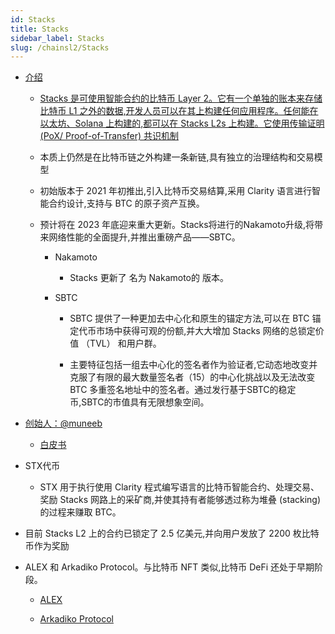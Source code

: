 ```yaml
---
id: Stacks
title: Stacks
sidebar_label: Stacks
slug: /chainsl2/Stacks
---
```


- [介绍](https://finance.sina.cn/blockchain/2023-05-23/detail-imyusqvr1768351.d.html?vt=4)

	- [Stacks 是可使用智能合约的比特币 Layer 2。它有一个单独的账本来存储比特币 L1 之外的数据,开发人员可以在其上构建任何应用程序。任何能在以太坊、Solana 上构建的,都可以在 Stacks L2s 上构建。它使用传输证明 (PoX/ Proof-of-Transfer) 共识机制](https://cn.cryptonews.com/exclusives/shen-me-shi-stacks-wei-nin-jie-shao-re-men-de-bi-te-bi-di-2-ceng-xie-yi-bitcoin-layer-2-protocol.htm)

	- 本质上仍然是在比特币链之外构建一条新链,具有独立的治理结构和交易模型

	- 初始版本于 2021 年初推出,引入比特币交易结算,采用 Clarity 语言进行智能合约设计,支持与 BTC 的原子资产互换。

	- 预计将在 2023 年底迎来重大更新。Stacks将进行的Nakamoto升级,将带来网络性能的全面提升,并推出重磅产品——SBTC。

		- Nakamoto

			- Stacks 更新了 名为 Nakamoto的 版本。

		- SBTC

			- SBTC 提供了一种更加去中心化和原生的锚定方法,可以在 BTC 锚定代币市场中获得可观的份额,并大大增加 Stacks 网络的总锁定价值 （TVL） 和用户群。

			- 主要特征包括一组去中心化的签名者作为验证者,它动态地改变并克服了有限的最大数量签名者（15）的中心化挑战以及无法改变 BTC 多重签名地址中的签名者。通过发行基于SBTC的稳定币,SBTC的市值具有无限想象空间。

- [创始人：@muneeb](https://twitter.com/muneeb)

	- [白皮书](https://stx.is/nakamoto)

- STX代币

	- STX 用于执行使用 Clarity 程式编写语言的比特币智能合约、处理交易、奖励 Stacks 网路上的采矿商,并使其持有者能够透过称为堆叠 (stacking) 的过程来赚取 BTC。

- 目前 Stacks L2 上的合约已锁定了 2.5 亿美元,并向用户发放了 2200 枚比特币作为奖励

- ALEX 和 Arkadiko Protocol。与比特币 NFT 类似,比特币 DeFi 还处于早期阶段。

	- [ALEX](https://twitter.com/alexlabbtc)

	- [Arkadiko Protocol](https://twitter.com/ArkadikoFinance)

